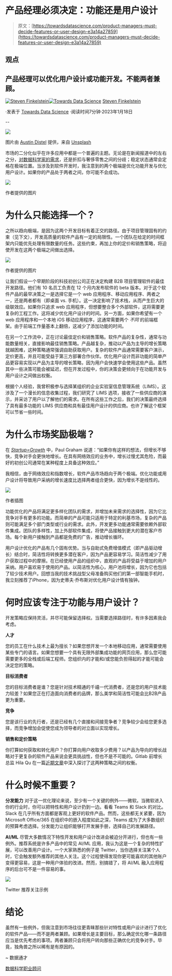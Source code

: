 # 产品经理必须决定：功能还是用户设计

> 原文：[https://towardsdatascience.com/product-managers-must-decide-features-or-user-design-e3a14a27859](https://towardsdatascience.com/product-managers-must-decide-features-or-user-design-e3a14a27859)

## 观点

## 产品经理可以优化用户设计或功能开发。不能两者兼顾。

[](https://thedatageneralist.medium.com/?source=post_page-----e3a14a27859--------------------------------)[![Steven Finkelstein](../Images/042d68c3b1cc37a776771fb177ac2beb.png)](https://thedatageneralist.medium.com/?source=post_page-----e3a14a27859--------------------------------)[](https://towardsdatascience.com/?source=post_page-----e3a14a27859--------------------------------)[![Towards Data Science](../Images/a6ff2676ffcc0c7aad8aaf1d79379785.png)](https://towardsdatascience.com/?source=post_page-----e3a14a27859--------------------------------) [Steven Finkelstein](https://thedatageneralist.medium.com/?source=post_page-----e3a14a27859--------------------------------)

·发表于 [Towards Data Science](https://towardsdatascience.com/?source=post_page-----e3a14a27859--------------------------------) ·阅读时间7分钟·2023年1月18日

--

![](../Images/db456f6851ca33a01597b987bbab77a5.png)

图片由 [Austin Distel](https://unsplash.com/@austindistel?utm_source=unsplash&utm_medium=referral&utm_content=creditCopyText) 提供，来自 [Unsplash](https://unsplash.com/s/photos/startup-growth-chart?utm_source=unsplash&utm_medium=referral&utm_content=creditCopyText)

市场的二分化似乎在许多应用中都是一个普遍的主题。无论是在新闻报道中的左右之分，[对数据科学家的需求](https://thedatageneralist.com/the-future-of-data-scientists/)，还是折扣与奢侈零售之间的分歧；稳定状态通常会定格在极端位置。当涉及到软件开发时，我注意到的两个极端是优化功能开发与优化用户设计。如果你的产品处于两者之间，你可能不会成功。

![](../Images/aba6227f799da363c638ae737399fa05.png)

作者提供的图片

# 为什么只能选择一个？

之所以趋向极端，是因为这两个开发目标有着正交的路径。由于项目管理固有的约束（见下文），开发高质量的软件产品有一定的局限性。一个团队在给定的时间框架内只能优先处理有限数量的任务。这些约束，再加上你的定价和销售策略，将迫使开发在这两个极端之间做出选择。

![](../Images/9ba1e4c5f32434452c7110b1cfab116d.png)

作者提供的图片

让我们假设一个早期阶段的科技初创公司正在决定构建 B2B 项目管理软件的最佳开发路径。他们有 10 名员工负责在 12 个月内发布软件的 beta 版本。对于这个软件产品的最早决策之一是选择它是一个 web 应用程序、移动应用程序、两者之一，还是两者都有（即桌面 vs. 手机）。这一决定影响了技术栈，从而产生巨大的级联效应。如果你只追求 web 应用程序，但想要整合多个外部软件，这将需要更复杂的工程工作。这将减少优化用户设计的时间。另一方面，如果你希望有一个 web 应用程序和一个本地 iOS 移动应用程序，这通常需要两个 *不同* 的前端框架。由于前端工作量基本上翻倍，这减少了添加功能的时间。

在另一个工作流中，正在讨论最佳定价和销售策略。软件产品的复杂性，通常与功能数量相关，直接影响最佳销售策略。产品越复杂，推动以产品为主导的增长策略就越困难，这种策略通常强调自助获取用户。复杂的软件产品通常需要客户演示，定价更高，并且可能受益于第三方部署合作伙伴。优化用户设计而非功能的简单产品更容易实现以产品为主导的增长策略，因为用户会快速学会使用这些产品。虽然其中一些决策可能会被延迟，但在开发过程中，你的决策会更倾向于在功能开发与用户设计之间做出权衡。

根据个人经验，我曾积极参与选择某组织的企业实验室信息管理系统（LIMS）。这涉及了一个漫长的信息收集过程，我们研究了 LIMS 选项，接收了一些供应商的演示，并采访了用户以了解他们的需求。在所有这些工作之后，我们的决策最终选择了具有最多功能的 LIMS 供应商和具有最佳用户设计的供应商。也许了解这个框架可以节省一些时间。

# 为什么市场奖励极端？

在 [*Startup=Growth*](http://www.paulgraham.com/growth.html) 中，Paul Graham 说道：“如果你有这样的想法，但增长不够快，竞争对手会更快地增长。在具有网络效应的业务中，增长过慢尤其危险，而最好的初创公司通常在某种程度上具备这种效应。”

我相信，由于网络效应和指数增长，软件产品市场趋向于两个极端。优化功能或用户设计将导致用户采纳的增长速度比选择两者组合更快，因为增长不是线性的。

![](../Images/84ed3f474167d90ef34d967ef5c2a62a.png)

作者插图

功能优化的产品将满足更多样化团队的需求，并增加未来需求的选择性，因为它比竞争对手有更多的功能。而简单的产品可能只适用于特定的利基市场，复杂的产品则可能满足多个部门类型或行业的需求。此外，开发更多功能通常需要依赖外部软件集成。团队的多样性，加上外部软件集成，将使产品接触到更大的潜在客户市场。每个新用户接触到产品都是免费的广告，推动增长循环。

用户设计优化的产品有几个固有优势。当与自助式免费增值模式（即产品驱动增长）结合时，简洁性将转换更多潜在客户，因为产品更容易学习。简洁性减少了用户获取过程中的摩擦。在已经使用产品的组织中，直观的产品将受益于增加的用户采纳。用户喜欢易于使用的产品。以简洁性为核心，用户池将增长，因为它也包括了较少技术用户。回想当我的技术挑战型父母准备购买他们的第一部智能手机时，我立刻推荐了iPhone，因为史蒂夫·乔布斯对优化用户设计情有独钟。

# 何时应该专注于功能与用户设计？

开发策略应保持灵活，并尽可能保留选择权。当需要选择路径时，有许多因素我会考虑。

**人才**

您的员工在什么技术上最为擅长？如果您想开发一个本地移动应用，通常需要使用某些专门的语言。如果您想要一个具有无限外部集成功能的网页应用，那么您可能需要更多的全栈或后端工程师。您组织内的才能和/或您能负担得起的才能可能会决定您的策略。

**目标消费者**

您的目标消费者是谁？您是针对技术精通的千禧一代消费者，还是您的用户技术能力较差？如果您正在打造面向消费者的品牌，那么美学和简洁性可能会比B2B产品更为重要。

**竞争**

您是该行业的先行者，还是已经有几个直接和间接竞争者？竞争较少会给您更多选择，而竞争增加会促使您成为领导者的对立面以实现增长。

**销售和定价策略**

你打算如何获取和转化用户？你打算向用户收取多少费用？以产品为导向的增长战略对于更复杂的软件产品来说会更具挑战性，但也不是不可能的。Gitlab 前增长总监 Hila Qu 在一篇[近期文章](https://www.lennysnewsletter.com/p/five-steps-to-starting-your-plg-motion)中深入探讨了这两种策略之间的权衡。

# 什么时候不重要？

**分发能力** 对于这一优化理论来说，至少有一个关键的例外——微软。当微软进入你的行业时，你可以把特性和用户设计扔到一边。看看 Teams 和 Slack 的对比。Slack 在几乎所有方面都是客观上更好的软件产品。然而，这些都无关紧要，因为 Microsoft Office/365 在组织中的嵌入程度如此之深，Teams 成为了大多数组织的预算考虑选择。分发能力让组织能够打开发展手册，选择自己的发展路径。

**AI/ML** 尽管大多数情况下特性开发和用户设计改进会被迫分开进行，但也有一些例外。推荐系统是许多产品中的常见 AI/ML 应用，我认为这是一个复杂的特性扩展，可以改善用户设计。一个大家熟悉的例子是 Twitter，当你选择关注某个人时，它会触发额外推荐的其他人关注。这个过程使得发现你更可能喜欢的其他账户变得更容易，这是一种用户体验的改进。然而，别搞错了，将 AI/ML 融入应用程序的后台可不是一件容易的事。

![](../Images/81f3cbf1d80388224d3086eceb4ca172.png)

Twitter 推荐关注示例

# 结论

虽然有一些例外，但我注意到市场往往更青睐那些针对特性或用户设计进行了优化的软件产品——而不是两者兼顾。如果增长是主要目标，那么确定优化哪一条路径应当是优先考虑的事项。两者兼顾只会将用户转向那些正确优化的竞争对手。毕竟，独角兽之所以稀有是有原因的。

~ 数据通才

[数据科学职业顾问](https://thedatageneralist.com/career-advisor/)

